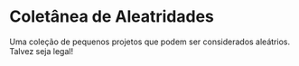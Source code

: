# Coletânea de Aleatridades
Uma coleção de pequenos projetos que podem ser considerados aleátrios. Talvez seja legal!
